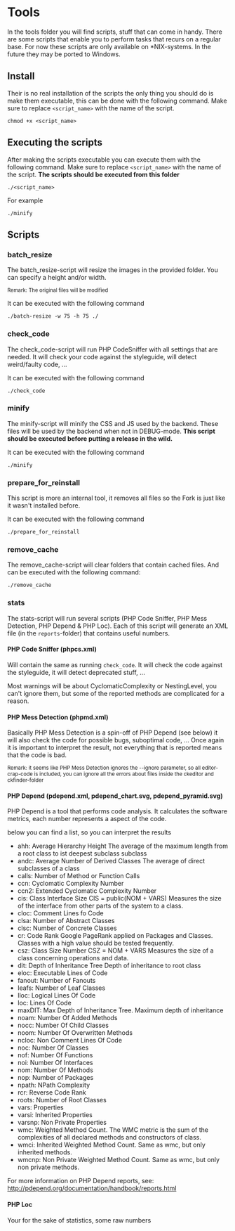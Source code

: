 # Tools
In the tools folder you will find scripts, stuff that can come in handy.
There are some scripts that enable you to perform tasks that recurs on a regular base. For now these scripts are only available on *NIX-systems. In the future they may be ported to Windows.

## Install
Their is no real installation of the scripts the only thing you should do is make them executable, this can be done with the following command. Make sure to replace `<script_name>` with the name of the script.

	chmod +x <script_name>

## Executing the scripts
After making the scripts executable you can execute them with the following command. Make sure to replace `<script_name>` with the name of the script. **The scripts should be executed from this folder**

	./<script_name>
	
For example

	./minify

## Scripts

### batch_resize
The batch_resize-script will resize the images in the provided folder. You can specify a height and/or width.

<small>Remark: The original files will be modified</small>

It can be executed with the following command

	./batch-resize -w 75 -h 75 ./
	
	

### check_code
The check_code-script will run PHP CodeSniffer with all settings that are needed. It will check your code against the styleguide, will detect weird/faulty code, ...

It can be executed with the following command

	./check_code

### minify
The minify-script will minify the CSS and JS used by the backend. These files will be used by the backend when not in DEBUG-mode.
**This script should be executed before putting a release in the wild.**

It can be executed with the following command

	./minify

### prepare_for_reinstall
This script is more an internal tool, it removes all files so the Fork is just like it wasn't installed before.

It can be executed with the following command

	./prepare_for_reinstall

### remove_cache
The remove_cache-script will clear folders that contain cached files. And can be executed with the following command:

	./remove_cache


### stats
The stats-script will run several scripts (PHP Code Sniffer, PHP Mess Detection, PHP Depend & PHP Loc). Each of this script will generate an XML file (in the `reports`-folder) that contains useful numbers.

#### PHP Code Sniffer (phpcs.xml)
Will contain the same as running `check_code`. It will check the code against the styleguide, it will detect deprecated stuff, ...

Most warnings will be about CyclomaticComplexity or NestingLevel, you can't ignore them, but some of the reported methods are complicated for a reason.

#### PHP Mess Detection (phpmd.xml)
Basically PHP Mess Detection is a spin-off of PHP Depend (see below) it will also check the code for possible bugs, suboptimal code, ... Once again it is important to interpret the result, not everything that is reported means that the code is bad.

<small>Remark: it seems like PHP Mess Detection ignores the --ignore parameter, so all editor-crap-code is included, you can ignore all the errors about files inside the ckeditor and ckfinder-folder</small>

#### PHP Depend (pdepend.xml, pdepend_chart.svg, pdepend_pyramid.svg)
PHP Depend is a tool that performs code analysis. It calculates the software metrics, each number represents a aspect of the code.

below you can find a list, so you can interpret the results

* ahh:		Average Hierarchy Height	The average of the maximum length from a root class to ist deepest subclass subclass
* andc:		Average Number of Derived Classes	The average of direct subclasses of a class
* calls:	Number of Method or Function Calls
* ccn:		Cyclomatic Complexity Number
* ccn2:		Extended Cyclomatic Complexity Number
* cis:		Class Interface Size	CIS = public(NOM + VARS) Measures the size of the interface from other parts of the system to a class.
* cloc:		Comment Lines fo Code
* clsa:		Number of Abstract Classes
* clsc:		Number of Concrete Classes
* cr:		Code Rank Google PageRank applied on Packages and Classes. Classes with a high value should be tested frequently.
* csz:		Class Size Number 	CSZ = NOM + VARS Measures the size of a class concerning operations and data.
* dit:		Depth of Inheritance Tree Depth of inheritance to root class
* eloc:		Executable Lines of Code
* fanout:	Number of Fanouts
* leafs:	Number of Leaf Classes
* lloc:		Logical Lines Of Code
* loc:		Lines Of Code
* maxDIT:	Max Depth of Inheritance Tree. Maximum depth of inheritance
* noam:		Number Of Added Methods
* nocc:		Number Of Child Classes
* noom:		Number Of Overwritten Methods
* ncloc:	Non Comment Lines Of Code
* noc:		Number Of Classes
* nof:		Number Of Functions
* noi:		Number Of Interfaces
* nom:		Number Of Methods
* nop:		Number of Packages
* npath:	NPath Complexity
* rcr:		Reverse Code Rank
* roots:	Number of Root Classes
* vars:		Properties
* varsi:	Inherited Properties
* varsnp:	Non Private Properties
* wmc:		Weighted Method Count. The WMC metric is the sum of the complexities of all declared methods and constructors of class.
* wmci:		Inherited Weighted Method Count. Same as wmc, but only inherited methods.
* wmcnp:	Non Private Weighted Method Count. Same as wmc, but only non private methods.

For more information on PHP Depend reports, see: http://pdepend.org/documentation/handbook/reports.html

#### PHP Loc
Your for the sake of statistics, some raw numbers
